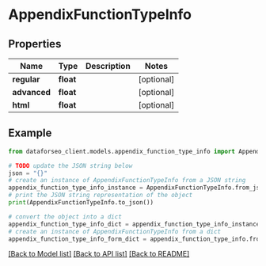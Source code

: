# AppendixFunctionTypeInfo


## Properties

Name | Type | Description | Notes
------------ | ------------- | ------------- | -------------
**regular** | **float** |  | [optional] 
**advanced** | **float** |  | [optional] 
**html** | **float** |  | [optional] 

## Example

```python
from dataforseo_client.models.appendix_function_type_info import AppendixFunctionTypeInfo

# TODO update the JSON string below
json = "{}"
# create an instance of AppendixFunctionTypeInfo from a JSON string
appendix_function_type_info_instance = AppendixFunctionTypeInfo.from_json(json)
# print the JSON string representation of the object
print(AppendixFunctionTypeInfo.to_json())

# convert the object into a dict
appendix_function_type_info_dict = appendix_function_type_info_instance.to_dict()
# create an instance of AppendixFunctionTypeInfo from a dict
appendix_function_type_info_form_dict = appendix_function_type_info.from_dict(appendix_function_type_info_dict)
```
[[Back to Model list]](../README.md#documentation-for-models) [[Back to API list]](../README.md#documentation-for-api-endpoints) [[Back to README]](../README.md)


